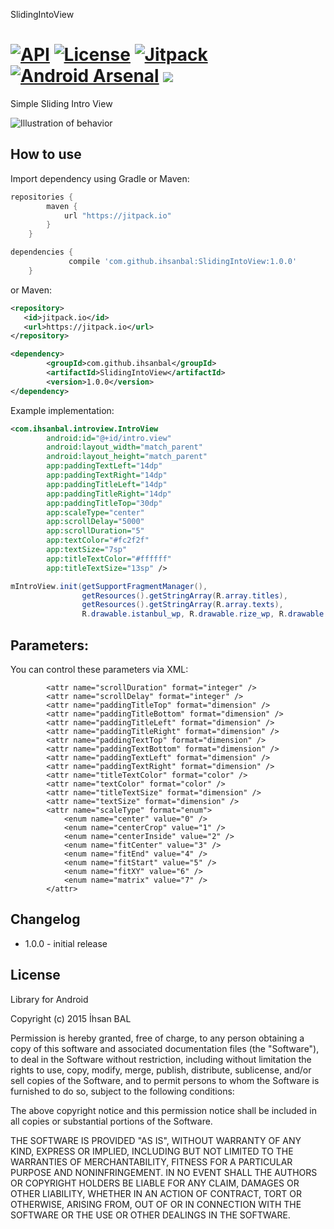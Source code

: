 SlidingIntoView 

[![API](https://img.shields.io/badge/API-11%2B-brightgreen.svg?style=flat-square)](https://android-arsenal.com/api?level=9) [![License](https://img.shields.io/npm/l/express.svg?style=flat-square)](https://opensource.org/licenses/MIT) [![Jitpack](https://jitpack.io/v/ihsanbal/SlidingIntoView.svg?style=flat-square)](https://jitpack.io/#ihsanbal/SlidingIntoView) [![Android Arsenal](https://img.shields.io/badge/Android%20Arsenal-SlidingIntoView-green.svg?style=flat-square)](https://android-arsenal.com/details/1/4534) 
<a href="http://www.methodscount.com/?lib=com.github.ihsanbal%3ASlidingIntoView%3A1.0.0"><img src="https://img.shields.io/badge/Methods and size-core: 91 | deps: 16517 | 25 KB-e91e63.svg"/></a>
================

Simple Sliding Intro View

![Illustration of behavior](https://github.com/ihsanbal/SlidingIntoView/blob/master/device-2016-10-12-125715.gif "Illustration of behavior")


How to use
----------

Import dependency using Gradle or Maven:

```groovy
repositories {
	    maven {
	        url "https://jitpack.io"
	    }
	}

dependencies {
	         compile 'com.github.ihsanbal:SlidingIntoView:1.0.0'
	}
```
or Maven:
```xml
<repository>
   <id>jitpack.io</id>
   <url>https://jitpack.io</url>
</repository>

<dependency>
	    <groupId>com.github.ihsanbal</groupId>
	    <artifactId>SlidingIntoView</artifactId>
	    <version>1.0.0</version>
</dependency>
```

Example implementation:

```xml
<com.ihsanbal.introview.IntroView
        android:id="@+id/intro.view"
        android:layout_width="match_parent"
        android:layout_height="match_parent"
        app:paddingTextLeft="14dp"
        app:paddingTextRight="14dp"
        app:paddingTitleLeft="14dp"
        app:paddingTitleRight="14dp"
        app:paddingTitleTop="30dp"
        app:scaleType="center"
        app:scrollDelay="5000"
        app:scrollDuration="5"
        app:textColor="#fc2f2f"
        app:textSize="7sp"
        app:titleTextColor="#ffffff"
        app:titleTextSize="13sp" />
```

```java
mIntroView.init(getSupportFragmentManager(),
                getResources().getStringArray(R.array.titles),
                getResources().getStringArray(R.array.texts),
                R.drawable.istanbul_wp, R.drawable.rize_wp, R.drawable.diyarbekir_wp, R.drawable.izmir_wp,...);
```


Parameters:
-----

You can control these parameters via XML:

```
        <attr name="scrollDuration" format="integer" />
        <attr name="scrollDelay" format="integer" />
        <attr name="paddingTitleTop" format="dimension" />
        <attr name="paddingTitleBottom" format="dimension" />
        <attr name="paddingTitleLeft" format="dimension" />
        <attr name="paddingTitleRight" format="dimension" />
        <attr name="paddingTextTop" format="dimension" />
        <attr name="paddingTextBottom" format="dimension" />
        <attr name="paddingTextLeft" format="dimension" />
        <attr name="paddingTextRight" format="dimension" />
        <attr name="titleTextColor" format="color" />
        <attr name="textColor" format="color" />
        <attr name="titleTextSize" format="dimension" />
        <attr name="textSize" format="dimension" />
        <attr name="scaleType" format="enum">
            <enum name="center" value="0" />
            <enum name="centerCrop" value="1" />
            <enum name="centerInside" value="2" />
            <enum name="fitCenter" value="3" />
            <enum name="fitEnd" value="4" />
            <enum name="fitStart" value="5" />
            <enum name="fitXY" value="6" />
            <enum name="matrix" value="7" />
        </attr>
```


Changelog
---------

* 1.0.0 - initial release


License
----

Library for Android

Copyright (c) 2015 İhsan BAL

Permission is hereby granted, free of charge, to any person obtaining a copy
of this software and associated documentation files (the "Software"), to deal
in the Software without restriction, including without limitation the rights
to use, copy, modify, merge, publish, distribute, sublicense, and/or sell
copies of the Software, and to permit persons to whom the Software is
furnished to do so, subject to the following conditions:

The above copyright notice and this permission notice shall be included in all
copies or substantial portions of the Software.

THE SOFTWARE IS PROVIDED "AS IS", WITHOUT WARRANTY OF ANY KIND, EXPRESS OR
IMPLIED, INCLUDING BUT NOT LIMITED TO THE WARRANTIES OF MERCHANTABILITY,
FITNESS FOR A PARTICULAR PURPOSE AND NONINFRINGEMENT. IN NO EVENT SHALL THE
AUTHORS OR COPYRIGHT HOLDERS BE LIABLE FOR ANY CLAIM, DAMAGES OR OTHER
LIABILITY, WHETHER IN AN ACTION OF CONTRACT, TORT OR OTHERWISE, ARISING FROM,
OUT OF OR IN CONNECTION WITH THE SOFTWARE OR THE USE OR OTHER DEALINGS IN THE
SOFTWARE.
